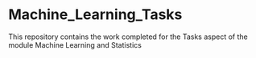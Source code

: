 # Machine_Learning_Tasks
This repository contains the work completed for the Tasks aspect of the module Machine Learning and Statistics
